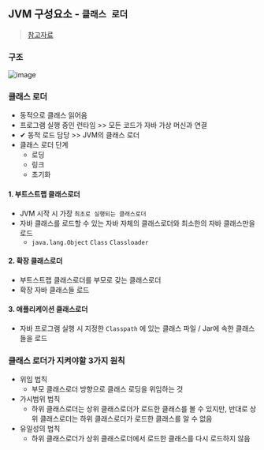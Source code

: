 ## JVM 구성요소 - `클래스 로더`
> [참고자료](https://velog.io/@jifrozen/JVM-%EA%B5%AC%EC%84%B1%EC%9A%94%EC%86%8C-1-%ED%81%B4%EB%9E%98%EC%8A%A4-%EB%A1%9C%EB%8D%94)
### 구조
![image](https://user-images.githubusercontent.com/61215550/230240300-60fcaa98-93bf-42d5-833c-64994a5f53c0.png)

### 클래스 로더
- 동적으로 클래스 읽어옴
- 프로그램 실행 중인 런타임 >> 모든 코드가 자바 가상 머신과 연결
- ✔ 동적 로드 담당 >> JVM의 클래스 로더
- 클래스 로더 단계
  - 로딩
  - 링크
  - 초기화

#### 1. 부트스트랩 클래스로더
- JVM  시작 시 가장 `최초로 실행되는 클래스로더`
- 자바 클래스를 로드할 수 있는 자바 자체의 클래스로더와 최소한의 자바 클래스만을 로드
  - `java.lang.Object` `Class` `Classloader`
#### 2. 확장 클래스로더
- 부트스트랩 클래스로더를 부모로 갖는 클래스로더
- 확장 자바 클래스들 로드 

#### 3. 애플리케이션 클래스로더 
- 자바 프로그램 실행 시 지정한 `Classpath` 에 있는 클래스 파일 / Jar에 속한 클래스들을 로드

### 클래스 로더가 지켜야할 3가지 원칙
- 위임 법칙
  - 부모 클래스로더 방향으로 클래스 로딩을 위임하는 것
- 가시범위 법칙
  - 하위 클래스로더는 상위 클래스로더가 로드한 클래스를 볼 수 있지만, 반대로 상위 클래스로더는 하위 클래스로더가 로드한 클래스를 알 수 없음
- 유일성의 법칙
  - 하위 클래스로더가 상위 클래스로더에서 로드한 클래스를 다시 로드하지 않음

